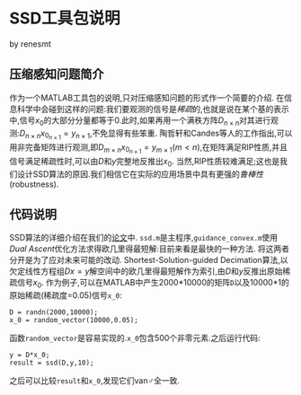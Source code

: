 # SSD工具包说明
by renesmt

## 压缩感知问题简介
作为一个MATLAB工具包的说明,只对压缩感知问题的形式作一个简要的介绍.
在信息科学中会碰到这样的问题:我们要观测的信号是*稀疏*的,也就是说在某个基的表示中,信号$x_0$的大部分分量都等于0.此时,如果再用一个满秩方阵$D_{n\times n}$对其进行观测:$D_{n\times n}x_{0_{n\times 1}}=y_{n\times 1}$,不免显得有些笨重.
陶哲轩和Candes等人的工作指出,可以用非完备矩阵进行观测,即$D_{m\times n}x_{0_{n\times 1}}=y_{m\times 1}$($m<n$),在矩阵满足RIP性质,并且信号满足稀疏性时,可以由$D$和$y$完整地反推出$x_0$.
当然,RIP性质较难满足;这也是我们设计SSD算法的原因.我们相信它在实际的应用场景中具有更强的*鲁棒性*(robustness).



## 代码说明
SSD算法的详细介绍在我们的[论文][1]中.
`ssd.m`是主程序,`guidance_convex.m`使用*Dual Ascent*优化方法求得欧几里得最短解:目前来看是最快的一种方法.
将这两者分开是为了应对未来可能的改动.
Shortest-Solution-guided Decimation算法,以欠定线性方程组$Dx=y$解空间中的欧几里得最短解作为索引,由$D$和$y$反推出原始稀疏信号$x_0$.
作为例子,可以在MATLAB中产生2000\*10000的矩阵`D`以及10000\*1的原始稀疏(稀疏度=0.05)信号`x_0`:

    D = randn(2000,10000);
    x_0 = random_vector(10000,0.05);

函数`random_vector`是容易实现的.`x_0`包含500个非零元素.之后运行代码:

    y = D*x_0;
    result = ssd(D,y,10);

之后可以比较`result`和`x_0`,发现它们van♂全一致.


  [1]: https://arxiv.org/abs/1709.08388
  
